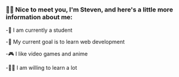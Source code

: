 ### 👦🏻 Nice to meet you, I'm Steven, and here's a little more information about me:
-🌱 I am currently a student 

-🔭 My current goal is to learn web development 

-🎮 I like video games and anime 

-🧙🏻 I am willing to learn a lot


<!--
**StexRoles/StexRoles** is a ✨ _special_ ✨ repository because its `README.md` (this file) appears on your GitHub profile.
-->
